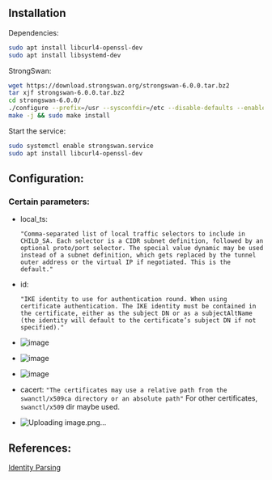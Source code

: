 ## Installation

Dependencies:
```sh
sudo apt install libcurl4-openssl-dev
sudo apt install libsystemd-dev
```
StrongSwan:
```sh
wget https://download.strongswan.org/strongswan-6.0.0.tar.bz2
tar xjf strongswan-6.0.0.tar.bz2
cd strongswan-6.0.0/
./configure --prefix=/usr --sysconfdir=/etc --disable-defaults --enable-silent-rules --enable-charon --enable-systemd --enable-ikev2 --enable-vici --enable-swanctl --enable-nonce --enable-random --enable-drbg --enable-openssl --enable-curl  --enable-pem --enable-x509 --enable-constraints --enable-revocation --enable-pki --enable-pubkey --enable-socket-default --enable-kernel-netlink --enable-resolve --enable-eap-identity --enable-eap-md5 --enable-eap-dynamic --enable-eap-tls --enable-updown --enable-sha2 --enable-pkcs11 --enable-hmac --enable-gcm --enable-hmac --enable-ml
make -j && sudo make install
```
Start the service:
```sh
sudo systemctl enable strongswan.service
sudo apt install libcurl4-openssl-dev
```

## Configuration:

### Certain parameters:
- local_ts:

  `"Comma-separated list of local traffic selectors to include in CHILD_SA. Each selector is a CIDR subnet definition, followed by an optional proto/port selector. The special value dynamic may be used instead of a subnet definition, which gets replaced by the tunnel outer address or the virtual IP if negotiated. This is the default."
  `

- id:

  `"IKE identity to use for authentication round. When using certificate authentication. The IKE identity must be contained in the certificate, either as the subject DN or as a subjectAltName (the identity will default to the certificate’s subject DN if not specified)."
  `

- ![image](https://github.com/user-attachments/assets/4c802dc0-cdff-4e18-9a3a-69745c803176)

- ![image](https://github.com/user-attachments/assets/22fc49c5-ab01-4388-a9ed-21f7bc173e1a)

- ![image](https://github.com/user-attachments/assets/135f7612-1743-478c-ba11-4cfa167dbf1f)

- cacert: `"The certificates may use a relative path from the swanctl/x509ca directory or an absolute path"` For other certificates, `swanctl/x509` dir maybe used.
- ![Uploading image.png…]()

### 

## References:
[Identity Parsing](https://docs.strongswan.org/docs/latest/config/identityParsing.html)
